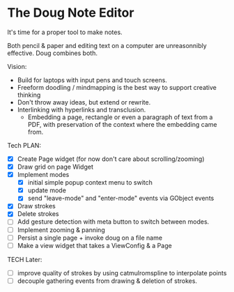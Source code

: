 # The Doug Note Editor

It's time for a proper tool to make notes.

Both pencil & paper and editing text on a computer are unreasonnibly effective. 
Doug combines both.

Vision:
- Build for laptops with input pens and touch screens.
- Freeform doodling / mindmapping is the best way to support creative thinking
- Don't throw away ideas, but extend or rewrite.
- Interlinking with hyperlinks and transclusion.
  - Embedding a page, rectangle or even a paragraph of text from a PDF, with
    preservation of the context where the embedding came from.

Tech PLAN:
- [x] Create Page widget (for now don't care about scrolling/zooming)
- [x] Draw grid on page Widget 
- [x] Implement modes
  - [x] initial simple popup context menu to switch
  - [x] update mode
  - [x] send "leave-mode" and "enter-mode" events via GObject events
- [x] Draw strokes
- [x] Delete strokes
- [ ] Add gesture detection with meta button to switch between modes.
- [ ] Implement zooming & panning
- [ ] Persist a single page + invoke doug on a file name
- [ ] Make a view widget that takes a ViewConfig & a Page

TECH Later:
- [ ] improve quality of strokes by using catmulromspline to interpolate points
- [ ] decouple gathering events from drawing & deletion of strokes.
